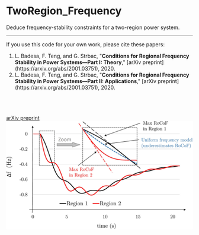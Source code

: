# TwoRegion_Frequency
Deduce frequency-stability constraints for a two-region power system. 

----

If you use this code for your own work, please cite these papers:
 <ol>
  <li>  L. Badesa, F. Teng, and G. Strbac, "<b>Conditions for Regional Frequency Stability in Power Systems—Part I: Theory</b>," [arXiv preprint](https://arxiv.org/abs/2001.03751), 2020.
  <li>  L. Badesa, F. Teng, and G. Strbac, "<b>Conditions for Regional Frequency Stability in Power Systems—Part II: Applications</b>," [arXiv preprint](https://arxiv.org/abs/2001.03751), 2020.
   <br />
   <br />
   <br />
   <br />
</ol> 

[arXiv preprint](https://arxiv.org/abs/2001.03751)
![example1](figs/Multi_area_LatexFont2.jpg)
  

